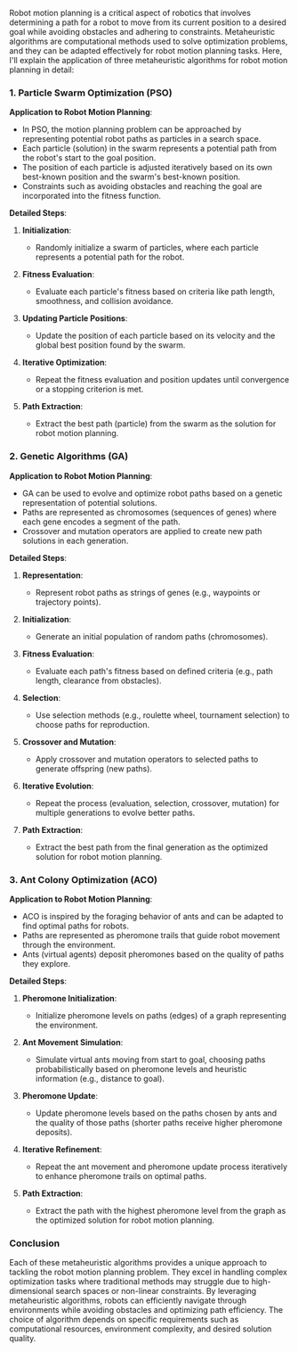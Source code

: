 Robot motion planning is a critical aspect of robotics that involves determining a path for a robot to move from its current position to a desired goal while avoiding obstacles and adhering to constraints. Metaheuristic algorithms are computational methods used to solve optimization problems, and they can be adapted effectively for robot motion planning tasks. Here, I'll explain the application of three metaheuristic algorithms for robot motion planning in detail:

### 1. **Particle Swarm Optimization (PSO)**

**Application to Robot Motion Planning**:
- In PSO, the motion planning problem can be approached by representing potential robot paths as particles in a search space.
- Each particle (solution) in the swarm represents a potential path from the robot's start to the goal position.
- The position of each particle is adjusted iteratively based on its own best-known position and the swarm's best-known position.
- Constraints such as avoiding obstacles and reaching the goal are incorporated into the fitness function.
  
**Detailed Steps**:
1. **Initialization**:
   - Randomly initialize a swarm of particles, where each particle represents a potential path for the robot.
  
2. **Fitness Evaluation**:
   - Evaluate each particle's fitness based on criteria like path length, smoothness, and collision avoidance.
  
3. **Updating Particle Positions**:
   - Update the position of each particle based on its velocity and the global best position found by the swarm.
  
4. **Iterative Optimization**:
   - Repeat the fitness evaluation and position updates until convergence or a stopping criterion is met.
  
5. **Path Extraction**:
   - Extract the best path (particle) from the swarm as the solution for robot motion planning.

### 2. **Genetic Algorithms (GA)**

**Application to Robot Motion Planning**:
- GA can be used to evolve and optimize robot paths based on a genetic representation of potential solutions.
- Paths are represented as chromosomes (sequences of genes) where each gene encodes a segment of the path.
- Crossover and mutation operators are applied to create new path solutions in each generation.

**Detailed Steps**:
1. **Representation**:
   - Represent robot paths as strings of genes (e.g., waypoints or trajectory points).
  
2. **Initialization**:
   - Generate an initial population of random paths (chromosomes).
  
3. **Fitness Evaluation**:
   - Evaluate each path's fitness based on defined criteria (e.g., path length, clearance from obstacles).
  
4. **Selection**:
   - Use selection methods (e.g., roulette wheel, tournament selection) to choose paths for reproduction.
  
5. **Crossover and Mutation**:
   - Apply crossover and mutation operators to selected paths to generate offspring (new paths).
  
6. **Iterative Evolution**:
   - Repeat the process (evaluation, selection, crossover, mutation) for multiple generations to evolve better paths.
  
7. **Path Extraction**:
   - Extract the best path from the final generation as the optimized solution for robot motion planning.

### 3. **Ant Colony Optimization (ACO)**

**Application to Robot Motion Planning**:
- ACO is inspired by the foraging behavior of ants and can be adapted to find optimal paths for robots.
- Paths are represented as pheromone trails that guide robot movement through the environment.
- Ants (virtual agents) deposit pheromones based on the quality of paths they explore.

**Detailed Steps**:
1. **Pheromone Initialization**:
   - Initialize pheromone levels on paths (edges) of a graph representing the environment.
  
2. **Ant Movement Simulation**:
   - Simulate virtual ants moving from start to goal, choosing paths probabilistically based on pheromone levels and heuristic information (e.g., distance to goal).
  
3. **Pheromone Update**:
   - Update pheromone levels based on the paths chosen by ants and the quality of those paths (shorter paths receive higher pheromone deposits).
  
4. **Iterative Refinement**:
   - Repeat the ant movement and pheromone update process iteratively to enhance pheromone trails on optimal paths.
  
5. **Path Extraction**:
   - Extract the path with the highest pheromone level from the graph as the optimized solution for robot motion planning.

### Conclusion

Each of these metaheuristic algorithms provides a unique approach to tackling the robot motion planning problem. They excel in handling complex optimization tasks where traditional methods may struggle due to high-dimensional search spaces or non-linear constraints. By leveraging metaheuristic algorithms, robots can efficiently navigate through environments while avoiding obstacles and optimizing path efficiency. The choice of algorithm depends on specific requirements such as computational resources, environment complexity, and desired solution quality.